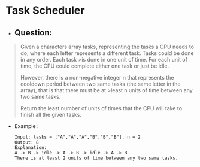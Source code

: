 # Task Scheduler
- ## Question:
>Given a characters array tasks, representing the tasks a CPU needs to do, where each letter represents a different task. Tasks could be done in any order. Each task >is done in one unit of time. For each unit of time, the CPU could complete either one task or just be idle.
>
>However, there is a non-negative integer n that represents the cooldown period between two same tasks (the same letter in the array), that is that there must be at >least n units of time between any two same tasks.
>
>Return the least number of units of times that the CPU will take to finish all the given tasks.



- Example :

      Input: tasks = ["A","A","A","B","B","B"], n = 2
      Output: 8
      Explanation: 
      A -> B -> idle -> A -> B -> idle -> A -> B
      There is at least 2 units of time between any two same tasks.
